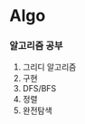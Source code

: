 # Algo
<h3>알고리즘 공부</h3>

<ol>
    <li>그리디 알고리즘</li>
    <li>구현</li>
    <li>DFS/BFS</li>
    <li>정렬</li>
    <li>완전탐색</li>
</ol>

